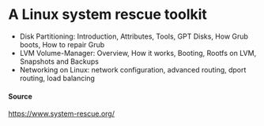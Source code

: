 # A Linux system rescue toolkit

* Disk Partitioning: Introduction, Attributes, Tools, GPT Disks, How Grub boots, How to repair Grub
* LVM Volume-Manager: Overview, How it works, Booting, Rootfs on LVM, Snapshots and Backups
* Networking on Linux: network configuration, advanced routing, dport routing, load balancing


#### Source
https://www.system-rescue.org/
    
    
